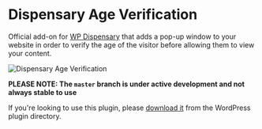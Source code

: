# Dispensary Age Verification
Official add-on for [WP Dispensary](https://www.wpdipensary.com) that adds a pop-up window to your website in order to verify the age of the visitor before allowing them to view your content.

![Dispensary Age Verification](https://www.wpdispensary.com/wp-content/uploads/2016/11/dispensary-age-verification-add-on.jpg)

**PLEASE NOTE: The `master` branch is under active development and not always stable to use**

If you're looking to use this plugin, please [download it](https://wordpress.org/plugins/dispensary-age-verification/) from the WordPress plugin directory.